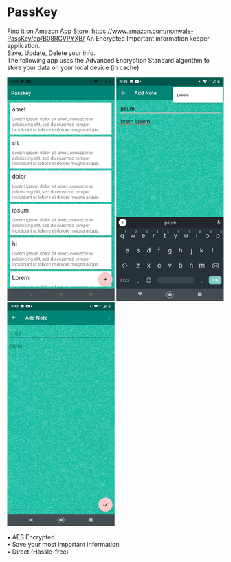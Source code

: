 # PassKey


Find it on Amazon App Store: https://www.amazon.com/nonwale-PassKey/dp/B08RCVPYXB/
An Encrypted Important information keeper application.  
Save, Update, Delete your info.<br>
The following app uses the Advanced Encryption Standard algorithm to store your data on your local device (in cache)




<img src="WhatsApp Image 2021-01-02 at 9.40.28 PM (2).jpeg" width=250>
<img src="WhatsApp Image 2021-01-02 at 9.40.28 PM (1).jpeg" width=250>
<img src="WhatsApp Image 2021-01-02 at 9.40.28 PM.jpeg" width=250>







• AES Encrypted<br>
• Save your most important information<br>
• Direct (Hassle-free)
